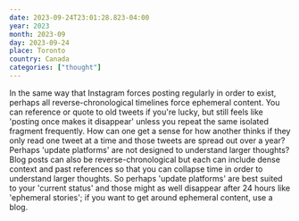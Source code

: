 ```yaml
---
date: 2023-09-24T23:01:28.823-04:00
year: 2023
month: 2023-09
day: 2023-09-24
place: Toronto
country: Canada
categories: ["thought"]
---
```

In the same way that Instagram forces posting regularly in order to exist, perhaps all reverse-chronological timelines force ephemeral content. You can reference or quote to old tweets if you're lucky, but still feels like 'posting once makes it disappear' unless you repeat the same isolated fragment frequently. How can one get a sense for how another thinks if they only read one tweet at a time and those tweets are spread out over a year? Perhaps 'update platforms' are not designed to understand larger thoughts? Blog posts can also be reverse-chronological but each can include dense context and past references so that you can collapse time in order to understand larger thoughts. So perhaps 'update platforms' are best suited to your 'current status' and those might as well disappear after 24 hours like 'ephemeral stories'; if you want to get around ephemeral content, use a blog.
